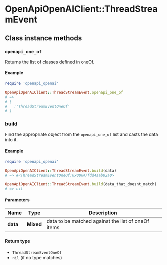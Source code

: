 # OpenApiOpenAIClient::ThreadStreamEvent

## Class instance methods

### `openapi_one_of`

Returns the list of classes defined in oneOf.

#### Example

```ruby
require 'openapi_openai'

OpenApiOpenAIClient::ThreadStreamEvent.openapi_one_of
# =>
# [
#   :'ThreadStreamEventOneOf'
# ]
```

### build

Find the appropriate object from the `openapi_one_of` list and casts the data into it.

#### Example

```ruby
require 'openapi_openai'

OpenApiOpenAIClient::ThreadStreamEvent.build(data)
# => #<ThreadStreamEventOneOf:0x00007fdd4aab02a0>

OpenApiOpenAIClient::ThreadStreamEvent.build(data_that_doesnt_match)
# => nil
```

#### Parameters

| Name | Type | Description |
| ---- | ---- | ----------- |
| **data** | **Mixed** | data to be matched against the list of oneOf items |

#### Return type

- `ThreadStreamEventOneOf`
- `nil` (if no type matches)

